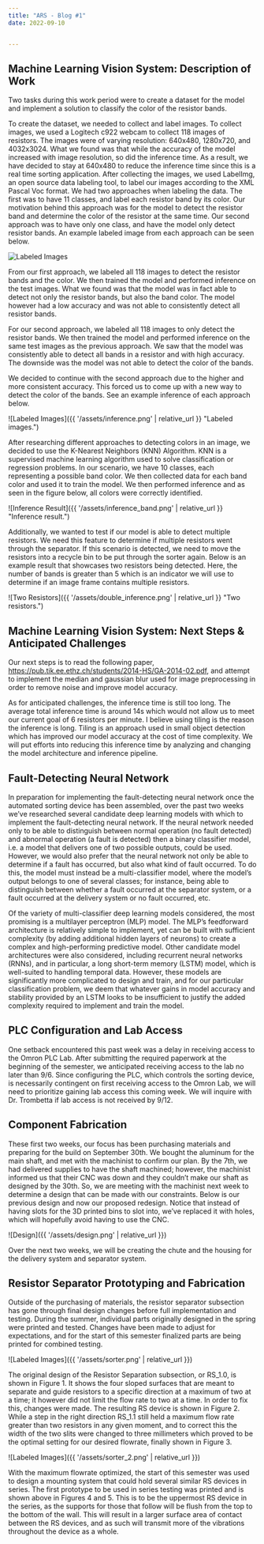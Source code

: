 ```yaml
---
title: "ARS - Blog #1"
date: 2022-09-10


---
```




## Machine Learning Vision System: Description of Work


Two tasks during this work period were to create a dataset for the model and implement a solution to classify the color of the resistor bands.

To create the dataset, we needed to collect and label images. To collect images, we used a Logitech c922 webcam to collect 118 images of resistors. The images were of varying resolution: 640x480, 1280x720, and 4032x3024. What we found was that while the accuracy of the model increased with image resolution, so did the inference time. As a result, we have decided to stay at 640x480 to reduce the inference time since this is a real time sorting application. After collecting the images, we used LabelImg, an open source data labeling tool, to label our images according to the XML Pascal Voc format. We had two approaches when labeling the data. The first was to have 11 classes, and label each resistor band by its color. Our motivation behind this approach was for the model to detect the resistor band and determine the color of the resistor at the same time. Our second approach was to have only one class, and have the model only detect resistor bands. An example labeled image from each approach can be seen below.


![Labeled Images](/Autonomous-Resistor-Sorter/assets/images/labels.png "Labeled images.")



From our first approach, we labeled all 118 images to detect the resistor bands and the color. We then trained the model and performed inference on the test images. What we found was that the model was in fact able to detect not only the resistor bands, but also the band color. The model however had a low accuracy and was not able to consistently detect all resistor bands.

For our second approach, we labeled all 118 images to only detect the resistor bands. We then trained the model and performed inference on the same test images as the previous approach. We saw that the model was consistently able to detect all bands in a resistor and with high accuracy. The downside was the model was not able to detect the color of the bands.

We decided to continue with the second approach due to the higher and more consistent accuracy. This forced us to come up with a new way to detect the color of the bands. See an example inference of each approach below.


![Labeled Images]({{ '/assets/inference.png' | relative_url }} "Labeled images.")

After researching different approaches to detecting colors in an image, we decided to use the K-Nearest Neighbors (KNN) Algorithm. KNN is a supervised machine learning algorithm used to solve classification or regression problems. In our scenario, we have 10 classes, each representing a possible band color. We then collected data for each band color and used it to train the model. We then performed inference and as seen in the figure below, all colors were correctly identified. 


![Inference Result]({{ '/assets/inference_band.png' | relative_url }} "Inference result.")

Additionally, we wanted to test if our model is able to detect multiple resistors. We need this feature to determine if multiple resistors went through the separator. If this scenario is detected, we need to move the resistors into a recycle bin to be put through the sorter again. Below is an example result that showcases two resistors being detected. Here, the number of bands is greater than 5 which is an indicator we will use to determine if an image frame contains multiple resistors.

![Two Resistors]({{ '/assets/double_inference.png' | relative_url }} "Two resistors.")


## Machine Learning Vision System: Next Steps & Anticipated Challenges

Our next steps is to read the following paper, https://pub.tik.ee.ethz.ch/students/2014-HS/GA-2014-02.pdf, and  attempt to implement the median and gaussian blur used for image preprocessing in order to remove noise and improve model accuracy.

As for anticipated challenges, the inference time is still too long. The average total inference time is around 14s which would not allow us to meet our current goal of 6 resistors per minute. I believe using tiling is the reason the inference is long. Tiling is an approach used in small object detection which has improved our model accuracy at the cost of time complexity. We will put efforts into reducing this inference time by analyzing and changing the model architecture and inference pipeline.


## Fault-Detecting Neural Network

In preparation for implementing the fault-detecting neural network once the automated sorting device has been assembled, over the past two weeks we’ve researched several candidate deep learning models with which to implement the fault-detecting neural network. If the neural network needed only to be able to distinguish between normal operation (no fault detected) and abnormal operation (a fault is detected) then a binary classifier model, i.e. a model that delivers one of two possible outputs, could be used. However, we would also prefer that the neural network not only be able to determine if a fault has occurred, but also what kind of fault occurred. To do this, the model must instead be a multi-classifier model, where the model’s output belongs to one of several classes; for instance, being able to distinguish between whether a fault occurred at the separator system, or a fault occurred at the delivery system or no fault occurred, etc.

Of the variety of multi-classifier deep learning models considered, the most promising is a multilayer perceptron (MLP) model. The MLP’s feedforward architecture is relatively simple to implement, yet can be built with sufficient complexity (by adding additional hidden layers of neurons) to create a complex and high-performing predictive model. Other candidate model architectures were also considered, including recurrent neural networks (RNNs), and in particular, a long short-term memory (LSTM) model, which is well-suited to handling temporal data. However, these models are significantly more complicated to design and train, and for our particular classification problem, we deem that whatever gains in model accuracy and stability provided by an LSTM looks to be insufficient to justify the added complexity required to implement and train the model.


## PLC Configuration and Lab Access
One setback encountered this past week was a delay in receiving access to the Omron PLC Lab. After submitting the required paperwork at the beginning of the semester, we anticipated receiving access to the lab no later than 9/6. Since configuring the PLC, which controls the sorting device, is necessarily contingent on first receiving access to the Omron Lab, we will need to prioritize gaining lab access this coming week. We will inquire with Dr. Trombetta if lab access is not received by 9/12.


## Component Fabrication

These first two weeks, our focus has been purchasing materials and preparing for the build on September 30th. We bought the aluminum for the main shaft, and met with the machinist to confirm our plan. By the 7th, we had delivered supplies to have the shaft machined; however, the machinist informed us that their CNC was down and they couldn’t make our shaft as designed by the 30th. So, we are meeting with the machinist next week to determine a design that can be made with our constraints. Below is our previous design and now our proposed redesign. Notice that instead of having slots for the 3D printed bins to slot into, we’ve replaced it with holes, which will hopefully avoid having to use the CNC.

![Design]({{ '/assets/design.png' | relative_url }})

Over the next two weeks, we will be creating the chute and the housing for the delivery system and separator system. 



## Resistor Separator Prototyping and Fabrication   
Outside of the purchasing of materials, the resistor separator subsection has gone through final design changes before full implementation and testing. During the summer, individual parts originally designed in the spring were printed and tested. Changes have been made to adjust for expectations, and for the start of this semester finalized parts are being printed for combined testing.


![Labeled Images]({{ '/assets/sorter.png' | relative_url }})

The original design of the Resistor Separation subsection, or RS_1.0, is shown in Figure 1. It shows the four sloped surfaces that are meant to separate and guide resistors to a specific direction at a maximum of two at a time; it however did not limit the flow rate to two at a time. In order to fix this, changes were made. The resulting RS device is shown in Figure 2. While a step in the right direction RS_1.1 still held a maximum flow rate greater than two resistors in any given moment, and to correct this the width of the two slits were changed to three millimeters which proved to be the optimal setting for our desired flowrate, finally shown in Figure 3.



![Labeled Images]({{ '/assets/sorter_2.png' | relative_url }})

With the maximum flowrate optimized, the start of this semester was used to design a mounting system that could hold several similar RS devices in series. The first prototype to be used in series testing was printed and is shown above in Figures 4 and 5. This is to be the uppermost RS device in the series, as the supports for those that follow will be flush from the top to the bottom of the wall. This will result in a larger surface area of contact between the RS devices, and as such will transmit more of the vibrations throughout the device as a whole.


